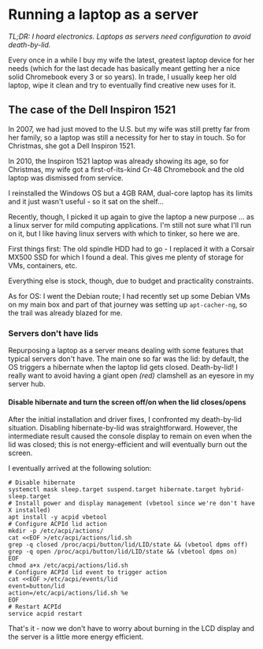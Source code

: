# Running a laptop as a server

*TL;DR: I hoard electronics. Laptops as servers need configuration to avoid death-by-lid.*

Every once in a while I buy my wife the latest, greatest laptop device for her needs
(which for the last decade has basically meant getting her a nice solid Chromebook every 3 or so years).
In trade, I usually keep her old laptop, wipe it clean and try to eventually find creative new uses for it.

## The case of the Dell Inspiron 1521

In 2007, we had just moved to the U.S. but my wife was still pretty far from her family, so a laptop was still a necessity for her to stay in touch. So for Christmas, she got a Dell Inspiron 1521.

In 2010, the Inspiron 1521 laptop was already showing its age, so for Christmas, my wife got a first-of-its-kind Cr-48 Chromebook and the old laptop was dismissed from service.

I reinstalled the Windows OS but a 4GB RAM, dual-core laptop has its limits and it just wasn't useful - so it sat on the shelf...

Recently, though, I picked it up again to give the laptop a new purpose ... as a linux server for mild computing applications.
I'm still not sure what I'll run on it, but I like having linux servers with which to tinker, so here we are.

First things first: The old spindle HDD had to go - I replaced it with a Corsair MX500 SSD for which I found a deal. This gives me plenty of storage for VMs, containers, etc.

Everything else is stock, though, due to budget and practicality constraints.

As for OS: I went the Debian route; I had recently set up some Debian VMs on my main box and part of that journey was setting up `apt-cacher-ng`, so the trail was already blazed for me.

### Servers don't have lids

Repurposing a laptop as a server means dealing with some features that typical servers don't have. The main one so far was the lid: by default, the OS triggers a hibernate when the laptop lid gets closed. Death-by-lid!
I really want to avoid having a giant open *(red)* clamshell as an eyesore in my server hub.

#### Disable hibernate and turn the screen off/on when the lid closes/opens

After the initial installation and driver fixes, I confronted my death-by-lid situation. Disabling hibernate-by-lid was straightforward. However, the intermediate result caused the console display to remain on even when the lid was closed; this is not energy-efficient and will eventually burn out the screen.

I eventually arrived at the following solution:

```shell
# Disable hibernate
systemctl mask sleep.target suspend.target hibernate.target hybrid-sleep.target
# Install power and display management (vbetool since we're don't have X installed)
apt install -y acpid vbetool
# Configure ACPId lid action
mkdir -p /etc/acpi/actions/
cat <<EOF >/etc/acpi/actions/lid.sh
grep -q closed /proc/acpi/button/lid/LID/state && (vbetool dpms off)
grep -q open /proc/acpi/button/lid/LID/state && (vbetool dpms on)
EOF
chmod a+x /etc/acpi/actions/lid.sh
# Configure ACPId lid event to trigger action
cat <<EOF >/etc/acpi/events/lid
event=button/lid
action=/etc/acpi/actions/lid.sh %e
EOF
# Restart ACPId
service acpid restart
```

That's it - now we don't have to worry about burning in the LCD display and the server is a little more energy efficient.

